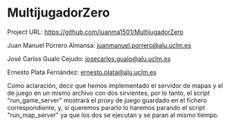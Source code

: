 # MultijugadorZero

Project URL: https://github.com/juanma1501/MultijugadorZero

Juan Manuel Porrero Almansa: juanmanuel.porrero@alu.uclm.es 

José Carlos Gualo Cejudo: josecarlos.gualo@alu.uclm.es 

Ernesto Plata Fernández: ernesto.plata@alu.uclm.es


Como aclaración, decir que hemos implementado el servidor de mapas y el de juego en un mismo archivo con dos sirvientes, 
por lo tanto, el script "run_game_server" mostrará el proxy de juego guardado en el fichero correspondiente, y, si queremos pararlo
lo haremos parando el script "run_map_server" ya que los dos se ejecutan y se paran al mismo tiempo.
